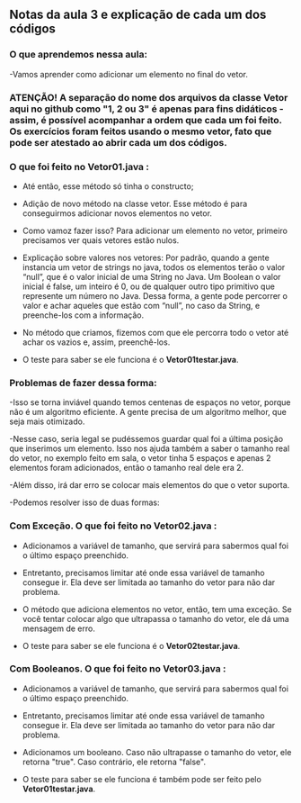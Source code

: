 ## Notas da aula 3 e explicação de cada um dos códigos

### O que aprendemos nessa aula:

-Vamos aprender como adicionar um elemento no final do vetor.


### **ATENÇÃO! A separação do nome dos arquivos da classe Vetor aqui no github como "1, 2 ou 3" é apenas para fins didáticos - assim, é possível acompanhar a ordem que cada um foi feito.** Os exercícios foram feitos usando o mesmo vetor, fato que pode ser atestado ao abrir cada um dos códigos.

### O que foi feito no **Vetor01**.java :

- Até então, esse método só tinha o constructo;

- Adição de novo método na classe vetor. Esse método é para conseguirmos adicionar novos elementos no vetor.

- Como vamoz fazer isso? Para adicionar um elemento no vetor, primeiro precisamos ver quais vetores estão nulos.

- Explicação sobre valores nos vetores: Por padrão, quando a gente instancia um vetor de strings no java, todos os elementos terão o valor “null”, que é o valor inicial de uma String no Java. Um Boolean o valor inicial é false, um inteiro é 0, ou de qualquer outro tipo primitivo que represente um número no Java. Dessa forma, a gente pode percorrer o valor e achar aqueles que estão com “null”, no caso da String, e preenche-los com a informação.

- No método que criamos, fizemos com que ele percorra todo o vetor até achar os vazios e, assim, preenchê-los.

- O teste para saber se ele funciona é o **Vetor01testar.java**.

### Problemas de fazer dessa forma:

-Isso se torna inviável quando temos centenas de espaços no vetor, porque não é um algoritmo eficiente. A gente precisa de um algoritmo melhor, que seja mais otimizado.

-Nesse caso, seria legal se pudéssemos guardar qual foi a última posição que inserimos um elemento. Isso nos ajuda também a saber o tamanho real do vetor, no exemplo feito em sala, o vetor tinha 5 espaços e apenas 2 elementos foram adicionados, então o tamanho real dele era 2.

-Além disso, irá dar erro se colocar mais elementos do que o vetor suporta. 

-Podemos resolver isso de duas formas:

### Com Exceção. O que foi feito no **Vetor02**.java :

- Adicionamos a variável de tamanho, que servirá para sabermos qual foi o último espaço preenchido.

- Entretanto, precisamos limitar até onde essa variável de tamanho consegue ir. Ela deve ser limitada ao tamanho do vetor para não dar problema.

- O método que adiciona elementos no vetor, então, tem uma exceção. Se você tentar colocar algo que ultrapassa o tamanho do vetor, ele dá uma mensagem de erro.

- O teste para saber se ele funciona é o **Vetor02testar.java**.

### Com Booleanos. O que foi feito no **Vetor03**.java :

- Adicionamos a variável de tamanho, que servirá para sabermos qual foi o último espaço preenchido.

- Entretanto, precisamos limitar até onde essa variável de tamanho consegue ir. Ela deve ser limitada ao tamanho do vetor para não dar problema.

- Adicionamos um booleano. Caso não ultrapasse o tamanho do vetor, ele retorna "true". Caso contrário, ele retorna "false".

- O teste para saber se ele funciona é também pode ser feito pelo **Vetor01testar.java**.

